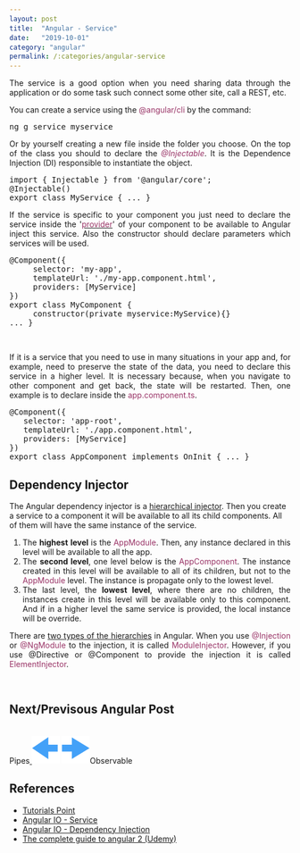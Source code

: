 ```yaml
---
layout: post
title:  "Angular - Service"
date:   "2019-10-01"
category: "angular"
permalink: /:categories/angular-service
---
```


<p style="text-align: justify;">The service is a good option when you need sharing data through the application or do some task such connect some other site, call a REST, etc.</p>
You can create a service using the <span style="color: #993366;">@angular/cli</span> by the command:
<pre class="result notranslate">ng g service myservice</pre>
<p style="text-align: justify;">Or by yourself creating a new file inside the folder you choose. On the top of the class you should to declare the <em><span style="color: #993366;">@Injectable</span></em>. It is the Dependence Injection (DI) responsible to instantiate the object.</p>

<div>
<pre>import { Injectable } from '@angular/core';
@Injectable()
export class MyService { ... }</pre>
</div>
<p style="text-align: justify;">If the service is specific to your component you just need to declare the service inside the '<a href="https://angular.io/guide/dependency-injection-providers#dependency-providers"><span style="color: #993366;">provider</span></a>' of your component to be available to Angular inject this service. Also the constructor should declare parameters which services will be used.</p>

<div>
<pre>@Component({
     selector: 'my-app',
     templateUrl: './my-app.component.html',
     providers: [MyService]
})
export class MyComponent {
     constructor(private myservice:MyService){}
... }</pre>
</div>
 
<p style="text-align: justify;">If it is a service that you need to use in many situations in your app and, for example, need to preserve the state of the data, you need to declare this service in a higher level. It is necessary because, when you navigate to other component and get back, the state will be restarted. Then, one example is to declare inside the <span style="color: #993366;">app.component.ts</span>.</p>

<div>
<pre>@Component({
   selector: 'app-root',
   templateUrl: './app.component.html',
   providers: [MyService]
})
export class AppComponent implements OnInit { ... }</pre>
</div>
<h2>Dependency Injector</h2>
The Angular dependency injector is a <a href="https://angular.io/guide/hierarchical-dependency-injection">hierarchical injector</a>. Then you create a service to a component it will be available to all its child components. All of them will have the same instance of the service.
<ol>
	<li style="text-align: justify;">The <strong>highest</strong> <strong>level</strong> is the <span style="color: #993366;">AppModule</span>. Then, any instance declared in this level will be available to all the app.</li>
	<li style="text-align: justify;">The <strong>second level</strong>, one level below is the <span style="color: #993366;">AppComponent</span>. The instance created in this level will be available to all of its children, but not to the <span style="color: #993366;">AppModule</span> level. The instance is propagate only to the lowest level.</li>
	<li style="text-align: justify;">The last level, the <strong>lowest level</strong>, where there are no children, the instances create in this level will be available only to this component. And if in a higher level the same service is provided, the local instance will be override.</li>
</ol>
<p style="text-align: justify;">There are <a href="https://angular.io/guide/hierarchical-dependency-injection#two-injector-hierarchies">two types of the hierarchies</a> in Angular. When you use <span style="color: #993366;">@Injection</span> or <span style="color: #993366;">@NgModule</span> to the injection, it is called <span style="color: #993366;">ModuleInjector</span>. However, if you use @Directive or @Component to provide the injection it is called <span style="color: #993366;">ElementInjector</span>.</p>

<br/>
<h2>Next/Previsous Angular Post</h2>
<br/>
Pipes<a href="https://fabiana2611.github.io/angular/angular-pipes" class="btn btn-primary">
<img src="/img/angular/previous.png" width="50" height="50" ></a>

<a href="https://fabiana2611.github.io/angular/angular-observable" class="btn btn-primary">
<img src="/img/angular/next.png" width="50" height="50" ></a>Observable

<h2>References</h2>
<ul>
	<li><a href="https://www.tutorialspoint.com/angular7/angular7_services.htm">Tutorials Point</a></li>
	<li><a href="https://angular.io/guide/architecture-services">Angular IO - Service</a></li>
	<li><a href="https://angular.io/guide/dependency-injection">Angular IO - Dependency Injection</a></li>
	<li><a href="https://www.udemy.com/course/the-complete-guide-to-angular-2/">The complete guide to angular 2 (Udemy)</a></li>
</ul>
